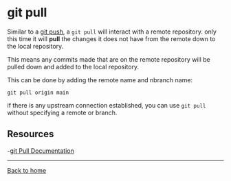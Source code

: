 # git pull

Similar to a [git push](./Push.md), a `git pull` will interact with a remote repository. only this time it will **pull** the changes it does not have from the remote down to the local repository.

This means any commits made that are on the remote repository will be pulled down and added  to the local repository.

This can be done by adding the remote name and nbranch name:
```
git pull origin main
```

if there is any upstream connection established, you can use `git pull` without specifying a remote or branch.

## Resources

-[git Pull Documentation](https://git-scm.com/docs/git-pull)

---

[Back to home](../README.md)